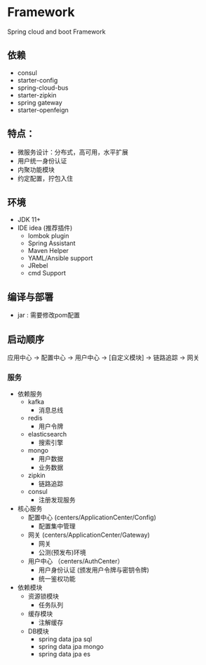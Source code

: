 # Framework
Spring cloud and boot Framework


## 依赖
- consul
- starter-config
- spring-cloud-bus
- starter-zipkin 
- spring gateway
- starter-openfeign


## 特点：
- 微服务设计：分布式，高可用，水平扩展
- 用户统一身份认证
- 内聚功能模块
- 约定配置，拧包入住

	
## 环境
- JDK 11+ 
- IDE idea (推荐插件) 
    - lombok plugin 
    - Spring Assistant 
    - Maven Helper
    - YAML/Ansible support
    - JRebel
    - cmd Support
 
## 编译与部署
- jar : 需要修改pom配置


## 启动顺序
应用中心 -> 配置中心 -> 用户中心 -> [自定义模块] -> 链路追踪 -> 网关 



### 服务
- 依赖服务
    - kafka
        - 消息总线
    - redis 
        - 用户令牌
    - elasticsearch
        - 搜索引擎
    - mongo
        - 用户数据
        - 业务数据
    - zipkin
        - 链路追踪
    - consul
        - 注册发现服务 
- 核心服务
    - 配置中心 (centers/ApplicationCenter/Config)
        - 配置集中管理
    - 网关 (centers/ApplicationCenter/Gateway)
        - 网关
        - 公测(预发布)环境
    - 用户中心 （centers/AuthCenter）
        - 用户身份认证 (颁发用户令牌与密钥令牌)
        - 统一鉴权功能 
- 依赖模块
    - 资源锁模块
        - 任务队列
    - 缓存模块
        - 注解缓存
    - DB模块
        - spring data jpa sql
        - spring data jpa mongo
        - spring data jpa es
        
        